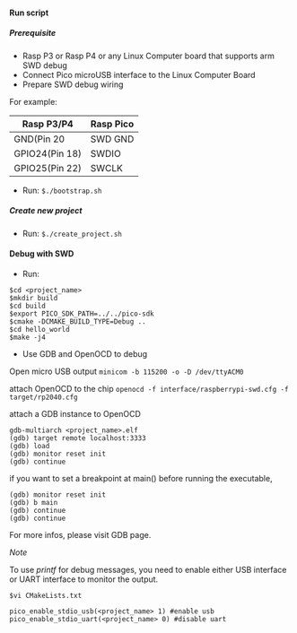 #### Run script
##### Prerequisite

- Rasp P3 or Rasp P4 or any Linux Computer board that supports arm SWD debug
- Connect Pico microUSB interface to the Linux Computer Board
- Prepare SWD debug wiring

For example:

| Rasp P3/P4      | Rasp Pico    |
|-----------------|--------------|
| GND(Pin 20      | SWD GND      |
| GPIO24(Pin 18)  | SWDIO        |
| GPIO25(Pin 22)  | SWCLK        | 

- Run:
 `$./bootstrap.sh`

##### Create new project
- Run:
 `$./create_project.sh`


#### Debug with SWD

- Run:

```
$cd <project_name>
$mkdir build
$cd build
$export PICO_SDK_PATH=../../pico-sdk
$cmake -DCMAKE_BUILD_TYPE=Debug ..
$cd hello_world
$make -j4

```

- Use GDB and OpenOCD to debug 

Open micro USB output
 `minicom -b 115200 -o -D /dev/ttyACM0`

attach OpenOCD to the chip
 `openocd -f interface/raspberrypi-swd.cfg -f target/rp2040.cfg`

attach a GDB instance to OpenOCD

```
gdb-multiarch <project_name>.elf
(gdb) target remote localhost:3333
(gdb) load
(gdb) monitor reset init
(gdb) continue
```

if you want to set a breakpoint at main() before running the executable,

```
(gdb) monitor reset init
(gdb) b main
(gdb) continue
(gdb) continue
```
For more infos, please visit GDB page.

*Note* 

To use _printf_ for debug messages, you need to enable either USB interface or UART interface to monitor the output.

```
$vi CMakeLists.txt

pico_enable_stdio_usb(<project_name> 1) #enable usb 
pico_enable_stdio_uart(<project_name> 0) #disable uart 
```


